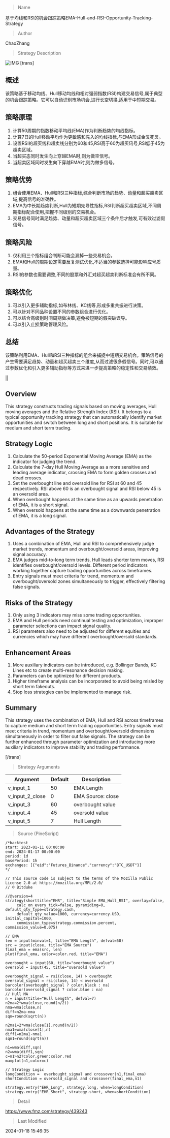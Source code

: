 
> Name

基于均线和RSI的机会跟踪策略EMA-Hull-and-RSI-Opportunity-Tracking-Strategy

> Author

ChaoZhang

> Strategy Description

![IMG](https://www.fmz.com/upload/asset/132bb571707eaf0804f.png)
[trans]
## 概述

该策略基于移动均线、Hull移动均线和相对强弱指数(RSI)构建交易信号,属于典型的机会跟踪策略。它可以自动识别市场机会,进行长空切换,适用于中短期交易。

## 策略原理  

1. 计算50周期的指数移动平均线(EMA)作为判断趋势的均线指标。
2. 计算7日的Hull移动平均作为更敏感和先入的均线指标,与EMA形成金叉死叉。
3. 设置RSI的超买线和超卖线分别为60和45,RSI高于60为超买讯号,RSI低于45为超卖区域。    
4. 当超买态同时发生向上穿越EMA时,则为做空信号。
5. 当超卖区域同时发生向下穿越EMA时,则为做多信号。

## 策略优势

1. 组合使用EMA、Hull和RSI三种指标,综合判断市场的趋势、动量和超买超卖区域,提高信号的准确性。
2. EMA为中长期趋势判断,Hull为短期先导性指标,RSI判断超买超卖区域,不同周期指标配合使用,把握不同级别的交易机会。  
3. 交易信号同时满足趋势、动量和超买超卖区域三个条件后才触发,可有效过滤假信号。

## 策略风险 

1. 仅利用三个指标组合判断可能会漏掉一些交易机会。
2. EMA和Hull的周期设定需要反复测试优化,不适当的参数选择可能影响应号质量。
3. RSI的参数也需要调整,不同的股票和外汇对超买超卖判断标准会有所不同。

## 策略优化

1. 可以引入更多辅助指标,如布林线、KC线等,形成多重共振进行决策。  
2. 可以针对不同品种设置不同的参数组合进行优化。
3. 可以结合高级别时间周期做决策,避免被短期的假突破误导。
4. 可以引入止损策略管理风险。  

## 总结

该策略利用EMA、Hull和RSI三种指标的组合来捕捉中短期交易机会。策略信号的产生需要满足趋势、动量和超买超卖三个维度,从而过滤很多假信号。同时,可以通过参数优化和引入更多辅助指标等方式来进一步提高策略的稳定性和交易绩效。

||  

## Overview  

This strategy constructs trading signals based on moving averages, Hull moving averages and the Relative Strength Index (RSI). It belongs to a typical opportunity tracking strategy that can automatically identify market opportunities and switch between long and short positions. It is suitable for medium and short term trading.

## Strategy Logic   

1. Calculate the 50-period Exponential Moving Average (EMA) as the indicator for judging the trend.  
2. Calculate the 7-day Hull Moving Average as a more sensitive and leading average indicator, crossing EMA to form golden crosses and dead crosses.
3. Set the overbought line and oversold line for RSI at 60 and 45 respectively. RSI above 60 is an overbought signal and RSI below 45 is an oversold area.
4. When overbought happens at the same time as an upwards penetration of EMA, it is a short signal.
5. When oversold happens at the same time as a downwards penetration of EMA, it is a long signal.  

## Advantages of the Strategy  

1. Uses a combination of EMA, Hull and RSI to comprehensively judge market trends, momentum and overbought/oversold areas, improving signal accuracy.
2. EMA judges mid-to-long term trends, Hull leads shorter term moves, RSI identifies overbought/oversold levels. Different period indicators working together capture trading opportunities across timeframes.
3. Entry signals must meet criteria for trend, momentum and overbought/oversold zones simultaneously to trigger, effectively filtering false signals.  

## Risks of the Strategy

1. Only using 3 indicators may miss some trading opportunities.  
2. EMA and Hull periods need continual testing and optimization, improper parameter selections can impact signal quality.
3. RSI parameters also need to be adjusted for different equities and currencies which may have different overbought/oversold standards.  

## Enhancement Areas  

1. More auxiliary indicators can be introduced, e.g. Bollinger Bands, KC Lines etc to create multi-resonance decision making.
2. Parameters can be optimized for different products.  
3. Higher timeframe analysis can be incorporated to avoid being misled by short term fakeouts.  
4. Stop loss strategies can be implemented to manage risk.

## Summary  

This strategy uses the combination of EMA, Hull and RSI across timeframes to capture medium and short term trading opportunities. Entry signals must meet criteria in trend, momentum and overbought/oversold dimensions simultaneously in order to filter out false signals. The strategy can be further enhanced through parameter optimization and introducing more auxiliary indicators to improve stability and trading performance.

[/trans]

> Strategy Arguments



|Argument|Default|Description|
|----|----|----|
|v_input_1|50|EMA Length|
|v_input_2_close|0|EMA Source: close|high|low|open|hl2|hlc3|hlcc4|ohlc4|
|v_input_3|60|overbought value|
|v_input_4|45|oversold value|
|v_input_5|7|Hull Length|


> Source (PineScript)

``` pinescript
/*backtest
start: 2023-01-11 00:00:00
end: 2024-01-17 00:00:00
period: 1d
basePeriod: 1h
exchanges: [{"eid":"Futures_Binance","currency":"BTC_USDT"}]
*/

// This source code is subject to the terms of the Mozilla Public License 2.0 at https://mozilla.org/MPL/2.0/
// © Bitduke

//@version=4
strategy(shorttitle="EHR", title="Simple EMA_Hull_RSI", overlay=false, 
     calc_on_every_tick=false, pyramiding=0, default_qty_type=strategy.cash, 
     default_qty_value=1000, currency=currency.USD, initial_capital=1000,
     commission_type=strategy.commission.percent, commission_value=0.075)

// EMA
len = input(minval=1, title="EMA Length", defval=50)
src = input(close, title="EMA Source")
final_ema = ema(src, len)
plot(final_ema, color=color.red, title="EMA")

overbought = input(60, title="overbought value")
oversold = input(45, title="oversold value")

overbought_signal = rsi(close, 14) > overbought
oversold_signal = rsi(close, 14) < oversold
barcolor(overbought_signal ? color.black : na)
barcolor(oversold_signal ? color.blue : na)
// Hull MA
n = input(title="Hull Length", defval=7)
n2ma=2*wma(close,round(n/2))
nma=wma(close,n)
diff=n2ma-nma
sqn=round(sqrt(n))

n2ma1=2*wma(close[1],round(n/2))
nma1=wma(close[1],n)
diff1=n2ma1-nma1
sqn1=round(sqrt(n))

n1=wma(diff,sqn)
n2=wma(diff1,sqn)
c=n1>n2?color.green:color.red
ma=plot(n1,color=c)

// Strategy Logic
longCondition =  overbought_signal and crossover(n1,final_ema) 
shortCondition = oversold_signal and crossover(final_ema,n1) 

strategy.entry("EHR_Long", strategy.long, when=longCondition)
strategy.entry("EHR_Short", strategy.short, when=shortCondition)

```

> Detail

https://www.fmz.com/strategy/439243

> Last Modified

2024-01-18 15:46:35
